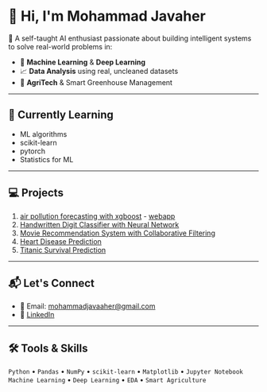 # 👋 Hi, I'm Mohammad Javaher

🎯 A self-taught AI enthusiast passionate about building intelligent systems to solve real-world problems in:

- 🤖 **Machine Learning** & **Deep Learning**  
- 📈 **Data Analysis** using real, uncleaned datasets
- 🌿 **AgriTech** & Smart Greenhouse Management  

---

## 🧠 Currently Learning
- ML algorithms
- scikit-learn
- pytorch
- Statistics for ML

---

## 💻 Projects
  1. [air pollution forecasting with xgboost](https://github.com/mohammad-javaher/us-air-pollution-forecasting-with-xgboost)
    - [webapp](https://us-air-pollution-forecasting-with-xgboost-3utoasxvrezfjdant28j.streamlit.app/)
  2. [Handwritten Digit Classifier with Neural Network](https://github.com/mohammad-javaher/Handwritten-Digit-Classifier-with-Neural-Network)
  3. [Movie Recommendation System with Collaborative Filtering](https://github.com/mohammad-javaher/movie-recommendation-system-with-collaborative-filtering)
  4. [Heart Disease Prediction](https://github.com/mohammad-javaher/mohammad-javaher/tree/main/my-projects/Heart_Disease_Prediction)
  5. [Titanic Survival Prediction](https://github.com/mohammad-javaher/mohammad-javaher/blob/main/my-projects/Titanic/titanic.ipynb)

---

## 📬 Let's Connect
- 📧 Email: mohammadjavaaher@gmail.com  
- 🔗 [LinkedIn](https://www.linkedin.com/in/mohammad-javaher)

---

## 🛠️ Tools & Skills

`Python` • `Pandas` • `NumPy` • `scikit-learn` • `Matplotlib` • `Jupyter Notebook`  
`Machine Learning` • `Deep Learning` • `EDA` • `Smart Agriculture`  


<!--
**mohammad-javaher/mohammad-javaher** is a ✨ _special_ ✨ repository because its `README.md` (this file) appears on your GitHub profile.

Here are some ideas to get you started:

- 🔭 I’m currently working on ...
- 🌱 I’m currently learning ...
- 👯 I’m looking to collaborate on ...
- 🤔 I’m looking for help with ...
- 💬 Ask me about ...
- 📫 How to reach me: ...
- 😄 Pronouns: ...
- ⚡ Fun fact: ...
-->
